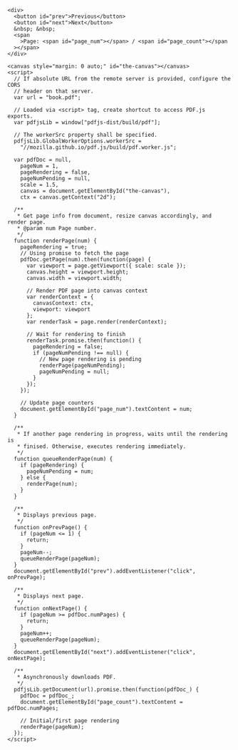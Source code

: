 <script src="//mozilla.github.io/pdf.js/build/pdf.js"></script>

    <div>
      <button id="prev">Previous</button>
      <button id="next">Next</button>
      &nbsp; &nbsp;
      <span
        >Page: <span id="page_num"></span> / <span id="page_count"></span
      ></span>
    </div>

    <canvas style="margin: 0 auto;" id="the-canvas"></canvas>
    <script>
      // If absolute URL from the remote server is provided, configure the CORS
      // header on that server.
      var url = "book.pdf";

      // Loaded via <script> tag, create shortcut to access PDF.js exports.
      var pdfjsLib = window["pdfjs-dist/build/pdf"];

      // The workerSrc property shall be specified.
      pdfjsLib.GlobalWorkerOptions.workerSrc =
        "//mozilla.github.io/pdf.js/build/pdf.worker.js";

      var pdfDoc = null,
        pageNum = 1,
        pageRendering = false,
        pageNumPending = null,
        scale = 1.5,
        canvas = document.getElementById("the-canvas"),
        ctx = canvas.getContext("2d");

      /**
       * Get page info from document, resize canvas accordingly, and render page.
       * @param num Page number.
       */
      function renderPage(num) {
        pageRendering = true;
        // Using promise to fetch the page
        pdfDoc.getPage(num).then(function(page) {
          var viewport = page.getViewport({ scale: scale });
          canvas.height = viewport.height;
          canvas.width = viewport.width;

          // Render PDF page into canvas context
          var renderContext = {
            canvasContext: ctx,
            viewport: viewport
          };
          var renderTask = page.render(renderContext);

          // Wait for rendering to finish
          renderTask.promise.then(function() {
            pageRendering = false;
            if (pageNumPending !== null) {
              // New page rendering is pending
              renderPage(pageNumPending);
              pageNumPending = null;
            }
          });
        });

        // Update page counters
        document.getElementById("page_num").textContent = num;
      }

      /**
       * If another page rendering in progress, waits until the rendering is
       * finised. Otherwise, executes rendering immediately.
       */
      function queueRenderPage(num) {
        if (pageRendering) {
          pageNumPending = num;
        } else {
          renderPage(num);
        }
      }

      /**
       * Displays previous page.
       */
      function onPrevPage() {
        if (pageNum <= 1) {
          return;
        }
        pageNum--;
        queueRenderPage(pageNum);
      }
      document.getElementById("prev").addEventListener("click", onPrevPage);

      /**
       * Displays next page.
       */
      function onNextPage() {
        if (pageNum >= pdfDoc.numPages) {
          return;
        }
        pageNum++;
        queueRenderPage(pageNum);
      }
      document.getElementById("next").addEventListener("click", onNextPage);

      /**
       * Asynchronously downloads PDF.
       */
      pdfjsLib.getDocument(url).promise.then(function(pdfDoc_) {
        pdfDoc = pdfDoc_;
        document.getElementById("page_count").textContent = pdfDoc.numPages;

        // Initial/first page rendering
        renderPage(pageNum);
      });
    </script>
